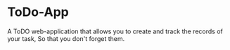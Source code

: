 # ToDo-App
A ToDO web-application that allows you to create and track the records of your task, So that you don't forget them.

